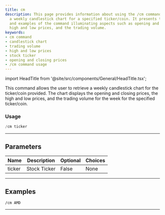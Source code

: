 ```yaml
---
title: cm
description: This page provides information about using the /cm command to retrieve
  a weekly candlestick chart for a specified ticker/coin. It presents the usage, parameters,
  and examples of the command illuminating aspects such as opening and closing prices,
  high and low prices, and the trading volume.
keywords:
- cm command
- candlestick chart
- trading volume
- high and low prices
- stock ticker
- opening and closing prices
- /cm command usage
---
```


import HeadTitle from '@site/src/components/General/HeadTitle.tsx';

<HeadTitle title="charts: cm - Telegram Reference | OpenBB Bot Docs" />

This command allows the user to retrieve a weekly candlestick chart for the ticker/coin provided. The chart displays the opening and closing prices, the high and low prices, and the trading volume for the week for the specified ticker/coin.

### Usage

```python wordwrap
/cm ticker
```

---

## Parameters

| Name | Description | Optional | Choices |
| ---- | ----------- | -------- | ------- |
| ticker | Stock Ticker | False | None |


---

## Examples

```
/cm AMD
```

---
